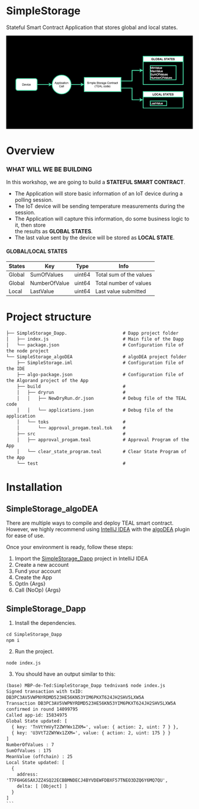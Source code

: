 # SimpleStorage
Stateful Smart Contract Application that stores global and local states.

![Simple Storage Diagram](https://github.com/vertices-network/SimpleStorage/blob/main/Simple%20Storage%20App.png)

# Overview

### WHAT WILL WE BE BUILDING

In this workshop, we are going to build a **STATEFUL SMART CONTRACT**.

* The Application will store basic information of an IoT device during a polling session.
* The IoT device will be sending temperature measurements during the session.
* The Application will capture this information, do some business logic to it, then store <br> the results as **GLOBAL STATES**.
* The last value sent by the device will be stored as **LOCAL STATE**.

#### GLOBAL/LOCAL STATES

|States | Key | Type |Info|
| ------------- |-------------| -----|-----|
|Global | SumOfValues | uint64 |Total sum of the values|
|Global | NumberOfValue |uint64 | Total number of values|
|Local | LastValue | uint64 |Last value submitted|


# Project structure

```
├── SimpleStorage_Dapp.                     # Dapp project folder
│   ├── index.js                            # Main file of the Dapp
│   └── package.json                        # Configuration file of the node project
└── SimpleStorage_algoDEA                   # algoDEA project folder
    ├── SimpleStorage.iml                   # Configuration file of the IDE
    ├── algo-package.json                   # Configuration file of the Algorand project of the App
    ├── build                               # 
    │   ├── dryrun                          #
    │   │   ├── NewDryRun.dr.json           # Debug file of the TEAL code
    │   │   └── applications.json           # Debug file of the application
    │   └── toks                            #
    │       └── approval_progam.teal.tok    #
    ├── src                                 #
    │   ├── approval_progam.teal            # Approval Program of the App
    │   └── clear_state_program.teal        # Clear State Program of the App
    └── test                                #
```

# Installation

## SimpleStorage_algoDEA

There are multiple ways to compile and deploy TEAL smart contract. <br> However, we highly recommend using [IntelliJ IDEA](https://www.jetbrains.com/idea/) with the [algoDEA](https://algodea-docs.bloxbean.com/) plugin for ease of use. 

Once your environment is ready, follow these steps:
1. Import the [SimpleStorage_Dapp](https://github.com/vertices-network/SimpleStorage/tree/main/SimpleStorage_Dapp) project in IntelliJ IDEA
2. Create a new account
3. Fund your account
4. Create the App
5. OptIn {Args}
6. Call (NoOp) {Args}

## SimpleStorage_Dapp

1. Install the dependencies.
```
cd SimpleStorage_Dapp
npm i
````
2. Run the project.
````
node index.js
````
3. You should have an output similar to this:
````
(base) MBP-de-Ted:SimpleStorage_Dapp tednivan$ node index.js 
Signed transaction with txID: DB3PC3AV5VWPNYRDMD523HE56KN53YIM6PKXT624JH2SHV5LXW5A
Transaction DB3PC3AV5VWPNYRDMD523HE56KN53YIM6PKXT624JH2SHV5LXW5A confirmed in round 14099795
Called app-id: 15834975
Global State updated: [
  { key: 'TnVtYmVyT2ZWYWx1ZXM=', value: { action: 2, uint: 7 } },
  { key: 'U3VtT2ZWYWx1ZXM=', value: { action: 2, uint: 175 } }
]
NumberOfValues : 7
SumOfValues : 175
MeanValue (offchain) : 25
Local State updated: [
  {
    address: 'T7F6HG6SAXJZZ4SQ22ECBBMNDECJ4BYVDEWFDBXF57TNEO3DZQ6Y6MQ7QU',
    delta: [ [Object] ]
  }
]
```

